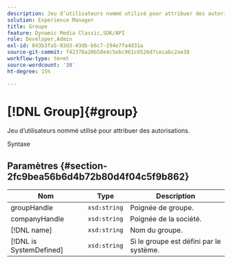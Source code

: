 ```yaml
---
description: Jeu d’utilisateurs nommé utilisé pour attribuer des autorisations.
solution: Experience Manager
title: Groupe
feature: Dynamic Media Classic,SDK/API
role: Developer,Admin
exl-id: 843b3fa5-93d3-43db-b6c7-194e7fa4d31a
source-git-commit: f42378a20b58e4c5ebc961c6526d7cecabc2ae38
workflow-type: tm+mt
source-wordcount: '38'
ht-degree: 15%

---
```


# [!DNL Group]{#group}

Jeu d’utilisateurs nommé utilisé pour attribuer des autorisations.

Syntaxe

## Paramètres {#section-2fc9bea56b6d4b72b80d4f04c5f9b862}

| Nom | Type | Description |
|---|---|---|
| groupHandle | `xsd:string` | Poignée de groupe. |
| companyHandle | `xsd:string` | Poignée de la société. |
| [!DNL name] | `xsd:string` | Nom du groupe. |
| [!DNL is SystemDefined] | `xsd:string` | Si le groupe est défini par le système. |
